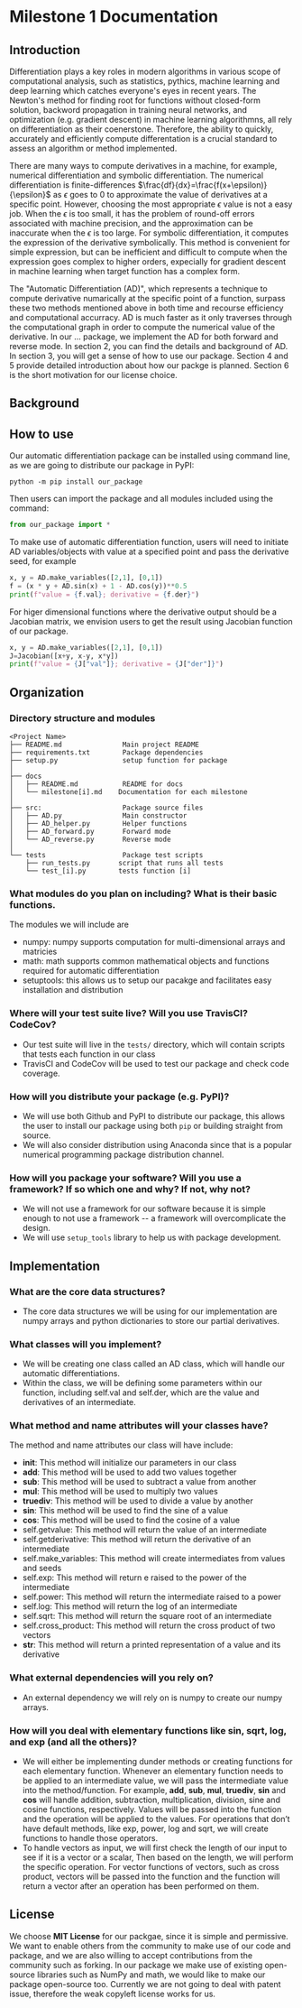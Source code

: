 # Milestone 1 Documentation

## Introduction

Differentiation plays a key roles in modern algorithms in various scope of computational analysis, such as statistics, pythics, machine learning and deep learning which catches everyone's eyes in recent years. The Newton's method for finding root for functions without closed-form solution, backword propagation in training neural networks, and optimization (e.g. gradient descent) in machine learning algorithmns, all rely on differentiation as their coenerstone. Therefore, the ability to quickly, accurately and efficiently compute differentation is a crucial standard to assess an algorithm or method implemented. 

There are many ways to compute derivatives in a machine, for example, numerical differentiation and symbolic differentiation. The numerical differentiation is finite-differences $\frac{df}{dx}=\frac{f(x+\epsilon)}{\epsilon}$ as $\epsilon$ goes to 0 to approximate the value of derivatives at a specific point. However,  choosing the most appropriate $\epsilon$ value is not a easy job. When the $\epsilon$ is too small, it has the problem of round-off errors associated with machine precision, and the approximation can be inaccurate when the $\epsilon$ is too large.
For symbolic differentiation, it computes the expression of the derivative symbolically. This method is convenient for simple expression, but can be inefficient and difficult to compute when the expression goes complex to higher orders, expecially for gradient descent in machine learning when target function has a complex form.

The "Automatic Differentiation (AD)", which represents a technique to compute derivative numarically at the specific point of a function, surpass these two methods mentioned above in both time and recourse efficiency and computational accurracy. AD is much faster as it only traverses through the computational graph in order to compute the numerical value of the derivative. In our ... package, we implement the AD for both forward and reverse mode. In section 2, you can find the details and background of AD. In section 3, you will get a sense of how to use our package. Section 4 and 5 provide detailed introduction about how our packge is planned. Section 6 is the short motivation for our license choice.

## Background

## How to use <AAD>

Our automatic differentiation package can be installed using command line, as we are going to distribute our package in PyPI:
```
python -m pip install our_package
```
Then users can import the package and all modules included using the command:

```python
from our_package import *
```

To make use of automatic differentiation function, users will need to initiate AD variables/objects with value at a specified point and pass the derivative seed, for example 

```python
x, y = AD.make_variables([2,1], [0,1])
f = (x * y + AD.sin(x) + 1 - AD.cos(y))**0.5
print(f"value = {f.val}; derivative = {f.der}")
```

For higer dimensional functions where the derivative output should be a Jacobian matrix, we envision users to get the result using Jacobian function of our package.

```python
x, y = AD.make_variables([2,1], [0,1])
J=Jacobian([x+y, x-y, x*y])
print(f"value = {J["val"]}; derivative = {J["der"]}")
```



## Organization
### Directory structure and modules

```
<Project Name>
├── README.md               Main project README
├── requirements.txt        Package dependencies
├── setup.py                setup function for package
│
├── docs
│   ├── README.md           README for docs
│   └── milestone[i].md    Documentation for each milestone
│
├── src:                    Package source files
│   ├── AD.py               Main constructor
│   ├── AD_helper.py        Helper functions
│   ├── AD_forward.py       Forward mode
│   └── AD_reverse.py       Reverse mode
│
└── tests                   Package test scripts
    ├── run_tests.py       script that runs all tests
    └── test_[i].py        tests function [i]

```
### What modules do you plan on including? What is their basic functions.
The modules we will include are
* numpy: numpy supports computation for multi-dimensional arrays and matricies
* math: math supports common mathematical objects and functions required for automatic differentiation
* setuptools: this allows us to setup our pacakge and facilitates easy installation and  distribution

### Where will your test suite live? Will you use TravisCI? CodeCov?

* Our test suite will live in the `tests/` directory, which will contain scripts that tests each function in our class
* TravisCI and CodeCov will be used to test our package and check code coverage.

### How will you distribute your package (e.g. PyPI)?

* We will use both Github and PyPI to distribute our package, this allows the user to install our package using both `pip` or building straight from source.
* We will also consider distribution using Anaconda since that is a popular numerical programming package distribution channel.

### How will you package your software? Will you  use a framework? If so which one and why? If not, why not?

* We will not use a framework for our software because it is simple enough to not use a framework -- a framework will overcomplicate the design.
* We will use `setup_tools` library to help us with package development.

## Implementation

### What are the core data structures?

* The core data structures we will be using for our implementation are numpy arrays and python dictionaries to store our partial derivatives. 

### What classes will you implement?

* We will be creating one class called an AD class, which will handle our automatic differentiations. 
* Within the class, we will be defining some parameters within our function, including self.val and self.der, which are the value and derivatives of an intermediate.

### What method and name attributes will your classes have?

The method and name attributes our class will have include:
* __init__: This method will initialize our parameters in our class
* __add__: This method will be used to add two values together
* __sub__: This method will be used to subtract a value from another
* __mul__: This method will be used to multiply two values
* __truediv__: This method will be used to divide a value by another
* __sin__: This method will be used to find the sine of a value
* __cos__: This method will be used to find the cosine of a value
* self.getvalue: This method will return the value of an intermediate
* self.getderivative: This method will return the derivative of an intermediate
* self.make_variables: This method will create intermediates from values and seeds
* self.exp: This method will return e raised to the power of the intermediate
* self.power: This method will return the intermediate raised to a power
* self.log: This method will return the log of an intermediate
* self.sqrt: This method will return the square root of an intermediate
* self.cross_product: This method will return the cross product of two vectors
* __str__: This method will return a printed representation of a value and its derivative

### What external dependencies will you rely on?

* An external dependency we will rely on is numpy to create our numpy arrays.

### How will you deal with elementary functions like sin, sqrt, log, and exp (and all the others)?

* We will either be implementing dunder methods or creating functions for each elementary function. Whenever an elementary function needs to be applied to an intermediate value, we will pass the intermediate value into the method/function. For example, __add__, __sub__, __mul__, __truediv__, __sin__ and __cos__ will handle addition, subtraction, multiplication, division, sine and cosine functions, respectively. Values will be passed into the function and the operation will be applied to the values. For operations that don’t have default methods, like exp, power, log and sqrt, we will create functions to handle those operators. 
* To handle vectors as input, we will first check the length of our input to see if it is a vector or a scalar, Then based on the length, we will perform the specific operation. For vector functions of vectors, such as cross product, vectors will be passed into the function and the function will return a vector after an operation has been performed on them.

## License

We choose **MIT License** for our packgae, since it is simple and permissive. We want to enable others from the community to make use of our code and package, and we are also willing to accept contributions from the community such as forking. In our package we make use of existing open-source libraries such as NumPy and math, we would like to make our package open-source too. Currently we are not going to deal with patent issue, therefore the weak copyleft license works for us.
